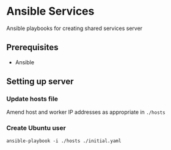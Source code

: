 # Ansible Services
Ansible playbooks for creating shared services server

## Prerequisites
- Ansible

## Setting up server
### Update hosts file
Amend host and worker IP addresses as appropriate in `./hosts`

### Create Ubuntu user
`ansible-playbook -i ./hosts ./initial.yaml`
